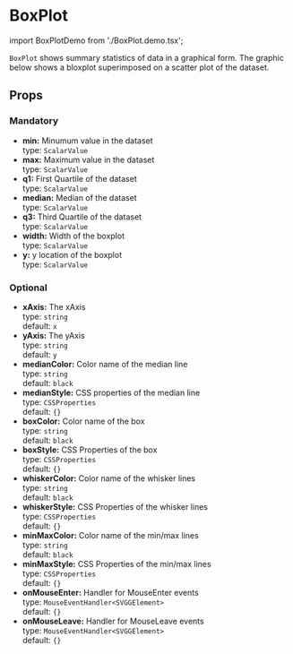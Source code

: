 # BoxPlot

import BoxPlotDemo from './BoxPlot.demo.tsx';

`BoxPlot` shows summary statistics of data in a graphical form. The graphic below shows
a bloxplot superimposed on a scatter plot of the dataset.

<BoxPlotDemo/>

## Props

### Mandatory

- **min:** Minumum value in the dataset <br/>
  type: `ScalarValue` <br/>
- **max:** Maximum value in the dataset <br/>
  type: `ScalarValue` <br/>
- **q1:** First Quartile of the dataset <br/>
  type: `ScalarValue` <br/>
- **median:** Median of the dataset <br/>
  type: `ScalarValue` <br/>
- **q3:** Third Quartile of the dataset <br/>
  type: `ScalarValue` <br/>
- **width:** Width of the boxplot <br/>
  type: `ScalarValue` <br/>
- **y:** y location of the boxplot <br/>
  type: `ScalarValue` <br/>

### Optional

- **xAxis:** The xAxis <br/>
  type: `string`<br/>
  default: `x`
- **yAxis:** The yAxis <br/>
  type: `string`<br/>
  default: `y`
- **medianColor:** Color name of the median line <br/>
  type: `string`<br/>
  default: `black`
- **medianStyle:** CSS properties of the median line <br/>
  type: `CSSProperties`<br/>
  default: `{}`
- **boxColor:** Color name of the box <br/>
  type: `string`<br/>
  default: `black`
- **boxStyle:** CSS Properties of the box <br/>
  type: `CSSProperties`<br/>
  default: `{}`
- **whiskerColor:** Color name of the whisker lines <br/>
  type: `string`<br/>
  default: `black`
- **whiskerStyle:** CSS Properties of the whisker lines <br/>
  type: `CSSProperties`<br/>
  default: `{}`
- **minMaxColor:** Color name of the min/max lines <br/>
  type: `string`<br/>
  default: `black`
- **minMaxStyle:** CSS Properties of the min/max lines <br/>
  type: `CSSProperties`<br/>
  default: `{}`
- **onMouseEnter:** Handler for MouseEnter events <br/>
  type: `MouseEventHandler<SVGGElement>`<br/>
  default: `{}`
- **onMouseLeave:** Handler for MouseLeave events <br/>
  type: `MouseEventHandler<SVGGElement>`<br/>
  default: `{}`
